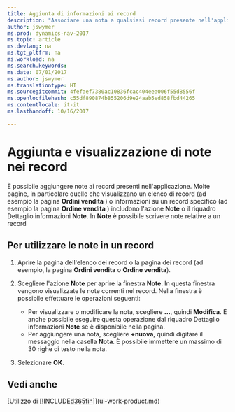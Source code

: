 ```yaml
---
title: Aggiunta di informazioni ai record
description: "Associare una nota a qualsiasi record presente nell'applicazione. Ad esempio, se si dispone di informazioni aggiuntive relative a un ordine di vendita che non rientrano in nessuno dei campi dell'ordine di vendita, è possibile scrivere una nota."
author: jswymer
ms.prod: dynamics-nav-2017
ms.topic: article
ms.devlang: na
ms.tgt_pltfrm: na
ms.workload: na
ms.search.keywords: 
ms.date: 07/01/2017
ms.author: jswymer
ms.translationtype: HT
ms.sourcegitcommit: 4fefaef7380ac10836fcac404eea006f55d8556f
ms.openlocfilehash: c55df890874b855206d9e24aab5ed858fbd44265
ms.contentlocale: it-it
ms.lasthandoff: 10/16/2017

---
```

# <a name="adding-and-viewing-notes-on-records"></a>Aggiunta e visualizzazione di note nei record
 È <!--OnPrem and your colleagues -->possibile aggiungere note ai record presenti nell'applicazione. Molte pagine, in particolare quelle che visualizzano un elenco di record (ad esempio la pagina **Ordini vendita** ) o informazioni su un record specifico (ad esempio la pagina **Ordine vendita** ) includono l'azione **Note** o il riquadro Dettaglio informazioni **Note**. In **Note** è possibile scrivere note relative a un record<!--OnPrem or others, and where you can view notes to you from others. For example, a note could be a general comment or processing instruction to your colleague, who can then respond to your note using their own **Notes**. Or, your colleague can add a note that gives you extra information about a sales order that is not covered by the information on the sales order. These notes and correspondences will follow the record as it is processed in the company.-->

<!--OnPrem
> [!NOTE]  
>  You can only select one recipient of the note.-->  
  
## <a name="to-work-with-notes-on-a-record"></a>Per utilizzare le note in un record 
  
1.  Aprire la pagina dell'elenco dei record o la pagina dei record (ad esempio, la pagina **Ordini vendita** o **Ordine vendita**).  
  
    <!-- If **Notes** is not visible on the page, then you can customize the page to display the Notes FactBox. -->
  
2.  Scegliere l'azione **Note** per aprire la finestra **Note**. In questa finestra vengono visualizzate le note correnti nel record. Nella finestra è possibile effettuare le operazioni seguenti:

    -   Per visualizzare o modificare la nota, scegliere **...**, quindi **Modifica**. È anche possibile eseguire questa operazione dal riquadro Dettaglio informazioni **Note** se è disponibile nella pagina.
    -   Per aggiungere una nota, scegliere **+nuova**, quindi digitare il messaggio nella casella **Nota**. È possibile immettere un massimo di 30 righe di testo nella nota. 
  
<!-- 5.  In the **To** field, enter a user ID (your own or someone else’s) to indicate who the note is for.  
  
6.  Select the **Notify** field if you want to send a notification to the user in the **To** field. 
  
     If **Notify** is selected, the note will be sent as a notification to the user's **My Notifications** on the Role Center.  -->
  
3.  Selezionare **OK**.  

## <a name="see-also"></a>Vedi anche
[Utilizzo di [!INCLUDE[d365fin](includes/d365fin_md.md)]](ui-work-product.md)  
